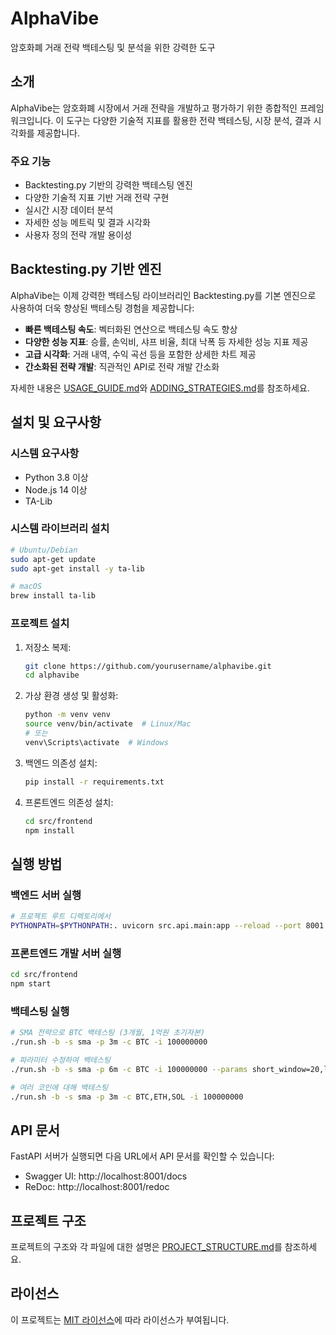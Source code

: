 # AlphaVibe

암호화폐 거래 전략 백테스팅 및 분석을 위한 강력한 도구

## 소개

AlphaVibe는 암호화폐 시장에서 거래 전략을 개발하고 평가하기 위한 종합적인 프레임워크입니다. 이 도구는 다양한
기술적 지표를 활용한 전략 백테스팅, 시장 분석, 결과 시각화를 제공합니다.

### 주요 기능

- Backtesting.py 기반의 강력한 백테스팅 엔진
- 다양한 기술적 지표 기반 거래 전략 구현
- 실시간 시장 데이터 분석
- 자세한 성능 메트릭 및 결과 시각화
- 사용자 정의 전략 개발 용이성

## Backtesting.py 기반 엔진

AlphaVibe는 이제 강력한 백테스팅 라이브러리인 Backtesting.py를 기본 엔진으로 사용하여 더욱 향상된 백테스팅 경험을 제공합니다:

- **빠른 백테스팅 속도**: 벡터화된 연산으로 백테스팅 속도 향상
- **다양한 성능 지표**: 승률, 손익비, 샤프 비율, 최대 낙폭 등 자세한 성능 지표 제공
- **고급 시각화**: 거래 내역, 수익 곡선 등을 포함한 상세한 차트 제공
- **간소화된 전략 개발**: 직관적인 API로 전략 개발 간소화

자세한 내용은 [USAGE_GUIDE.md](./docs/USAGE_GUIDE.md)와 [ADDING_STRATEGIES.md](./docs/ADDING_STRATEGIES.md)를 참조하세요.

## 설치 및 요구사항

### 시스템 요구사항

- Python 3.8 이상
- Node.js 14 이상
- TA-Lib

### 시스템 라이브러리 설치

```bash
# Ubuntu/Debian
sudo apt-get update
sudo apt-get install -y ta-lib

# macOS
brew install ta-lib
```

### 프로젝트 설치

1. 저장소 복제:
   ```bash
   git clone https://github.com/yourusername/alphavibe.git
   cd alphavibe
   ```

2. 가상 환경 생성 및 활성화:
   ```bash
   python -m venv venv
   source venv/bin/activate  # Linux/Mac
   # 또는
   venv\Scripts\activate  # Windows
   ```

3. 백엔드 의존성 설치:
   ```bash
   pip install -r requirements.txt
   ```

4. 프론트엔드 의존성 설치:
   ```bash
   cd src/frontend
   npm install
   ```

## 실행 방법

### 백엔드 서버 실행

```bash
# 프로젝트 루트 디렉토리에서
PYTHONPATH=$PYTHONPATH:. uvicorn src.api.main:app --reload --port 8001
```

### 프론트엔드 개발 서버 실행

```bash
cd src/frontend
npm start
```

### 백테스팅 실행

```bash
# SMA 전략으로 BTC 백테스팅 (3개월, 1억원 초기자본)
./run.sh -b -s sma -p 3m -c BTC -i 100000000

# 파라미터 수정하여 백테스팅
./run.sh -b -s sma -p 6m -c BTC -i 100000000 --params short_window=20,long_window=50

# 여러 코인에 대해 백테스팅
./run.sh -b -s sma -p 3m -c BTC,ETH,SOL -i 100000000
```

## API 문서

FastAPI 서버가 실행되면 다음 URL에서 API 문서를 확인할 수 있습니다:
- Swagger UI: http://localhost:8001/docs
- ReDoc: http://localhost:8001/redoc

## 프로젝트 구조

프로젝트의 구조와 각 파일에 대한 설명은 [PROJECT_STRUCTURE.md](./docs/PROJECT_STRUCTURE.md)를 참조하세요.

## 라이선스

이 프로젝트는 [MIT 라이선스](LICENSE)에 따라 라이선스가 부여됩니다.